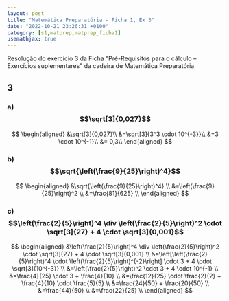 ```yaml
---
layout: post
title: "Matemática Preparatória - Ficha 1, Ex 3"
date: "2022-10-21 23:26:31 +0100"
category: [s1,matprep,matprep_ficha1]
usemathjax: true
---
```


Resolução do exercício 3 da Ficha
"Pré-Requisitos para o cálculo – Exercícios suplementares" da cadeira de Matemática Preparatória.

## 3

### a) $$\sqrt[3]{0,027}$$

$$
    \begin{aligned}
    &\sqrt[3]{0,027}\\
    &=\sqrt[3]{3^3 \cdot 10^{-3}}\\
    &=3 \cdot 10^{-1}\\
    &= 0,3\\
    \end{aligned}
$$

### b) $$\sqrt{\left(\frac{9}{25}\right)^4}$$

$$
    \begin{aligned}
    &\sqrt{\left(\frac{9}{25}\right)^4} \\
    &=\left(\frac{9}{25}\right)^2 \\
    &=\frac{81}{625} \\
    \end{aligned}
$$


### c) $$\left(\frac{2}{5}\right)^4 \div \left(\frac{2}{5}\right)^2 \cdot \sqrt[3]{27} + 4 \cdot \sqrt[3]{0,001}$$

$$
    \begin{aligned}
    &\left(\frac{2}{5}\right)^4 \div \left(\frac{2}{5}\right)^2
     \cdot \sqrt[3]{27} + 4 \cdot \sqrt[3]{0,001} \\
     &=\left[\left(\frac{2}{5}\right)^4 \cdot
     \left(\frac{2}{5}\right)^{-2}\right]
     \cdot 3 + 4 \cdot \sqrt[3]{10^{-3}} \\
     &=\left(\frac{2}{5}\right)^2 \cdot 3 + 4 \cdot 10^{-1} \\
     &=\frac{4}{25} \cdot 3 + \frac{4}{10} \\
     &=\frac{12}{25} \cdot \frac{2}{2} + \frac{4}{10} \cdot \frac{5}{5} \\
     &=\frac{24}{50} + \frac{20}{50} \\
     &=\frac{44}{50} \\
     &=\frac{22}{25} \\
    \end{aligned}
$$

